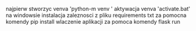 najpierw stworzyc venva 'python-m venv <sciezka>'
aktywacja venva 'activate.bat' na windowsie
instalacja zaleznosci z pliku requirements txt za pomocna komendy pip install
wlaczenie aplikacji za pomoca komendy flask run

